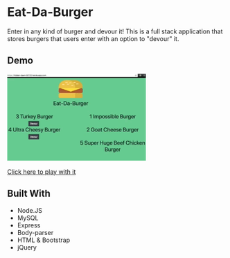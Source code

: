 # Eat-Da-Burger
Enter in any kind of burger and devour it! This is a full stack application that stores burgers that users enter with an option to "devour" it.

## Demo
![](public/assets/img/eatDaBurger.gif)

[Click here to play with it](https://hidden-dawn-92120.herokuapp.com/)

## Built With

* Node.JS
* MySQL
* Express
* Body-parser
* HTML & Bootstrap
* jQuery
